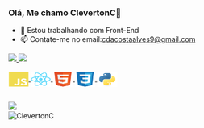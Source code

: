 ### Olá, Me chamo ClevertonC👋




- 🔭 Estou trabalhando com Front-End 
- 📫 Contate-me no email:cdacostaalves9@gmail.com 

<div>
  <a href="https://github.com/ClevertonC">
  <img height="180em" src="https://github-readme-stats.vercel.app/api?username=ClevertonC&show_icons=true&theme=dark&include_all_commits=true&count_private=true"/>
  <img height="180em" src="https://github-readme-stats.vercel.app/api/top-langs/?username=ClevertonC&layout=compact&langs_count=7&theme=dark"/>
</div>
  
  <div style="display: inline_block"><br>
  <img align="center" alt="Rafa-Js" height="30" width="40" src="https://raw.githubusercontent.com/devicons/devicon/master/icons/javascript/javascript-plain.svg">
  <img align="center" alt="Rafa-React" height="30" width="40" src="https://raw.githubusercontent.com/devicons/devicon/master/icons/react/react-original.svg">
  <img align="center" alt="Rafa-HTML" height="30" width="40" src="https://raw.githubusercontent.com/devicons/devicon/master/icons/html5/html5-original.svg">
  <img align="center" alt="Rafa-CSS" height="30" width="40" src="https://raw.githubusercontent.com/devicons/devicon/master/icons/css3/css3-original.svg">
  <img align="center" alt="Rafa-Python" height="30" width="40" src="https://raw.githubusercontent.com/devicons/devicon/master/icons/python/python-original.svg">
    
  
</div>
  
  ##
  
  <div> 
  <a href="https://www.linkedin.com/in/devcleverton/-45875016a" target="_blank"><img src="https://img.shields.io/badge/-LinkedIn-%230077B5?style=for-the-badge&logo=linkedin&logoColor=white" target="_blank"></a> 
 
</div>
  <div>
      <img src="https://komarev.com/ghpvc/?username=ClevertonC&color=green" alt="ClevertonC" /> 
  </div>


                                                                                                                                      

